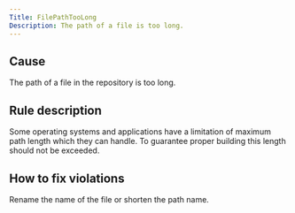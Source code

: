```yaml
---
Title: FilePathTooLong
Description: The path of a file is too long.
---
```


<?# Table Class=table HeaderRows=0 ?>
<?*
"Rule Id" FilePathTooLong
Priority Warning
?>
<?#/ Table ?>

## Cause

The path of a file in the repository is too long.

## Rule description

Some operating systems and applications have a limitation of maximum path length which they can handle.
To guarantee proper building this length should not be exceeded.

## How to fix violations

Rename the name of the file or shorten the path name.
